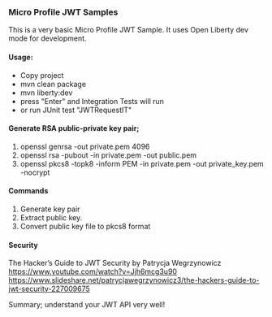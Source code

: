 ### Micro Profile JWT Samples

This is a very basic Micro Profile JWT Sample. It uses Open Liberty dev mode for development.

#### Usage:
- Copy project
- mvn clean package
- mvn liberty:dev
- press "Enter" and Integration Tests will run
- or run JUnit test "JWTRequestIT"

#### Generate RSA public-private key pair;
1. openssl genrsa -out private.pem 4096
2. openssl rsa -pubout -in private.pem -out public.pem
3. openssl pkcs8 -topk8 -inform PEM -in private.pem -out private_key.pem -nocrypt

#### Commands
1. Generate key pair
2. Extract public key.
3. Convert public key file to pkcs8 format

#### Security
The Hacker’s Guide to JWT Security by Patrycja Wegrzynowicz
https://www.youtube.com/watch?v=Jjh6mcg3u90
https://www.slideshare.net/patrycjawegrzynowicz3/the-hackers-guide-to-jwt-security-227009675

Summary; understand your JWT API very well!